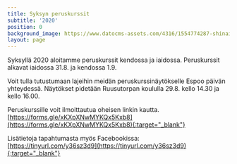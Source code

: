 ```yaml
---
title: Syksyn peruskurssit
subtitle: '2020'
position: 0
background_image: https://www.datocms-assets.com/4316/1554774287-shinai.jpg
layout: page
---
```


Syksyllä 2020 aloitamme peruskurssit kendossa ja iaidossa. Peruskurssit alkavat iaidossa 31.8. ja kendossa 1.9.

Voit tulla tutustumaan lajeihin meidän peruskurssinäytökselle Espoo päivän yhteydessä. Näytökset pidetään Ruusutorpan koululla 29.8. kello 14.30 ja kello 16.00.

Peruskurssille voit ilmoittautua oheisen linkin kautta. [https://forms.gle/xKXpXNwMYKQx5Kxb8](https://forms.gle/xKXpXNwMYKQx5Kxb8){:target="_blank"}

Lisätietoja tapahtumasta myös Facebookissa: [https://tinyurl.com/y36sz3d9](https://tinyurl.com/y36sz3d9){:target="_blank"}
